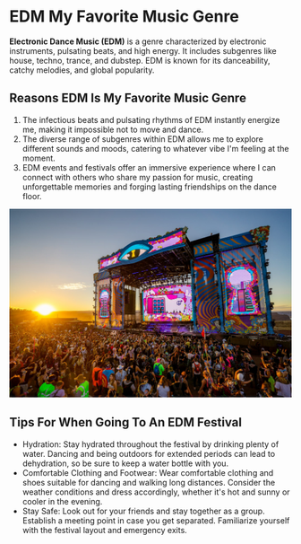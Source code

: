 # EDM My Favorite Music Genre
**Electronic Dance Music (EDM)** is a genre characterized by electronic instruments, pulsating beats, and high energy. It includes subgenres like house, techno, trance, and dubstep. EDM is known for its danceability, catchy melodies, and global popularity.

## Reasons EDM Is My Favorite Music Genre
1. The infectious beats and pulsating rhythms of EDM instantly energize me, making it impossible not to move and dance.
2. The diverse range of subgenres within EDM allows me to explore different sounds and moods, catering to whatever vibe I'm feeling at the moment.
3. EDM events and festivals offer an immersive experience where I can connect with others who share my passion for music, creating unforgettable memories and forging lasting friendships on the dance floor.

![edm festival I went to in December 2023](edm1.JPG)

## Tips For When Going To An EDM Festival
- Hydration: Stay hydrated throughout the festival by drinking plenty of water. Dancing and being outdoors for extended periods can lead to dehydration, so be sure to keep a water bottle with you.
- Comfortable Clothing and Footwear: Wear comfortable clothing and shoes suitable for dancing and walking long distances. Consider the weather conditions and dress accordingly, whether it's hot and sunny or cooler in the evening.
- Stay Safe: Look out for your friends and stay together as a group. Establish a meeting point in case you get separated. Familiarize yourself with the festival layout and emergency exits.
